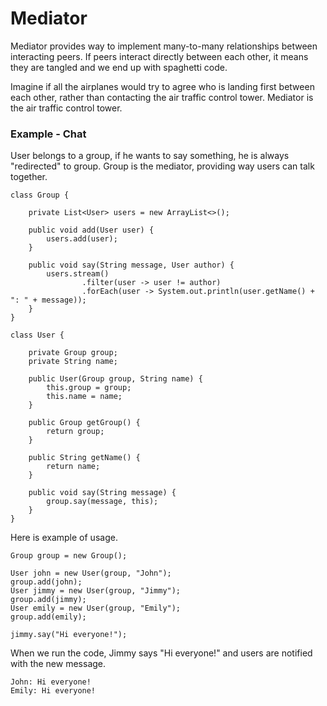 # Mediator

Mediator provides way to implement many-to-many relationships between interacting peers. If peers interact directly between each other, it means they are tangled and we end up with spaghetti code. 

Imagine if all the airplanes would try to agree who is landing first between each other, rather than contacting the air traffic control tower. Mediator is the air traffic control tower.

### Example - Chat

User belongs to a group, if he wants to say something, he is always "redirected" to group. Group is the mediator, providing way users can talk together.

```
class Group {

    private List<User> users = new ArrayList<>();

    public void add(User user) {
        users.add(user);
    }

    public void say(String message, User author) {
        users.stream()
                .filter(user -> user != author)
                .forEach(user -> System.out.println(user.getName() + ": " + message));
    }
}

class User {

    private Group group;
    private String name;

    public User(Group group, String name) {
        this.group = group;
        this.name = name;
    }

    public Group getGroup() {
        return group;
    }

    public String getName() {
        return name;
    }

    public void say(String message) {
        group.say(message, this);
    }
}
```

Here is example of usage. 

```
Group group = new Group();

User john = new User(group, "John");
group.add(john);
User jimmy = new User(group, "Jimmy");
group.add(jimmy);
User emily = new User(group, "Emily");
group.add(emily);

jimmy.say("Hi everyone!");
```

When we run the code, Jimmy says "Hi everyone!" and users are notified with the new message.

```
John: Hi everyone!
Emily: Hi everyone!
```



